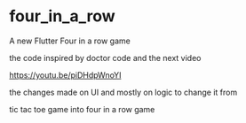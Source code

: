 # four_in_a_row

A new Flutter Four in a row game 

the code inspired by doctor code and the next video

https://youtu.be/piDHdpWnoYI

the changes made on UI and mostly on logic to change it from 

tic tac toe game into four in a row game 


